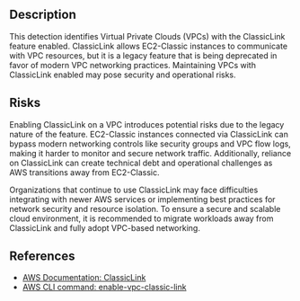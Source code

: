 ## Description

This detection identifies Virtual Private Clouds (VPCs) with the ClassicLink feature enabled. ClassicLink allows EC2-Classic instances to communicate with VPC resources, but it is a legacy feature that is being deprecated in favor of modern VPC networking practices. Maintaining VPCs with ClassicLink enabled may pose security and operational risks.

## Risks

Enabling ClassicLink on a VPC introduces potential risks due to the legacy nature of the feature. EC2-Classic instances connected via ClassicLink can bypass modern networking controls like security groups and VPC flow logs, making it harder to monitor and secure network traffic. Additionally, reliance on ClassicLink can create technical debt and operational challenges as AWS transitions away from EC2-Classic.

Organizations that continue to use ClassicLink may face difficulties integrating with newer AWS services or implementing best practices for network security and resource isolation. To ensure a secure and scalable cloud environment, it is recommended to migrate workloads away from ClassicLink and fully adopt VPC-based networking.

## References

- [AWS Documentation: ClassicLink](https://docs.aws.amazon.com/AWSEC2/latest/UserGuide/vpc-classiclink.html)
- [AWS CLI command: enable-vpc-classic-link](https://docs.aws.amazon.com/cli/latest/reference/ec2/enable-vpc-classic-link.html)
